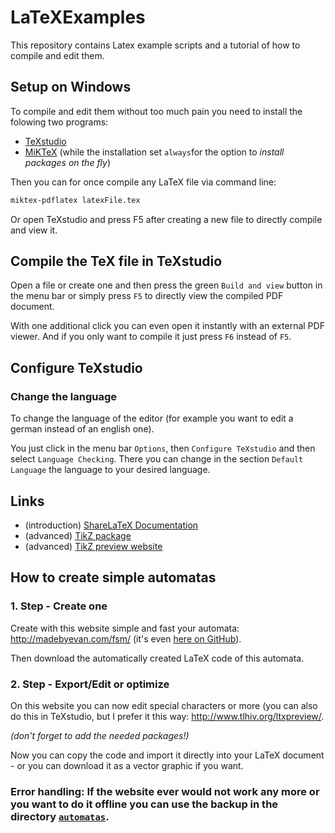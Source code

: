 # LaTeXExamples

This repository contains Latex example scripts and a tutorial of how to compile and edit them.

## Setup on Windows

To compile and edit them without too much pain you need to install the folowing two programs:

- [TeXstudio](https://www.texstudio.org/)
- [MiKTeX](https://miktex.org/download) (while the installation set `always`for the option to *install packages on the fly*)

Then you can for once compile any LaTeX file via command line:

```bash
miktex-pdflatex latexFile.tex
```

Or open TeXstudio and press F5 after creating a new file to directly compile and view it.

## Compile the TeX file in TeXstudio

Open a file or create one and then press the green `Build and view` button in the menu bar or simply press `F5` to directly view the compiled PDF document.

With one additional click you can even open it instantly with an external PDF viewer. And if you only want to compile it just press `F6` instead of `F5`.

## Configure TeXstudio

### Change the language

To change the language of the editor (for example you want to edit a german instead of an english one).

You just click in the menu bar `Options`, then `Configure TeXstudio` and then select `Language Checking`. There you can change in the section `Default Language` the language to your desired language.

## Links

- (introduction) [ShareLaTeX Documentation](https://www.sharelatex.com/learn/Main_Page)
- (advanced) [TikZ package](https://www.sharelatex.com/learn/TikZ_package)
- (advanced) [TikZ preview website](http://www.tlhiv.org/ltxpreview/)

## How to create simple automatas

### 1. Step - Create one

Create with this website simple and fast your automata: http://madebyevan.com/fsm/ (it's even [here on GitHub](https://github.com/evanw/fsm)).

Then download the automatically created LaTeX code of this automata.

### 2. Step - Export/Edit or optimize

On this website you can now edit special characters or more (you can also do this in TeXstudio, but I prefer it this way: http://www.tlhiv.org/ltxpreview/.

*(don't forget to add the needed packages!)*

Now you can copy the code and import it directly into your LaTeX document - or you can download it as a vector graphic if you want.

### Error handling: If the website ever would not work any more or you want to do it offline you can use the backup in the directory [`automatas`](automatas).
